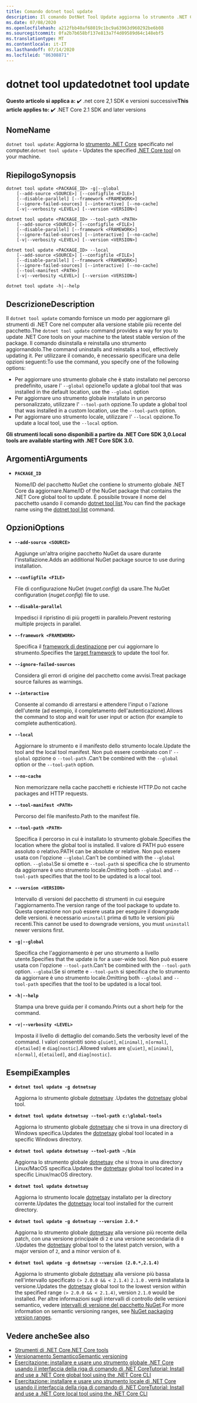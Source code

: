 ```yaml
---
title: Comando dotnet tool update
description: Il comando DotNet Tool Update aggiorna lo strumento .NET Core specificato nel computer.
ms.date: 07/08/2020
ms.openlocfilehash: a212fbb40af68019c1bc9a63963d960292be6b08
ms.sourcegitcommit: 0fa2b7b658bf137e813a7f4d09589d64c148ebf5
ms.translationtype: MT
ms.contentlocale: it-IT
ms.lasthandoff: 07/14/2020
ms.locfileid: "86308871"
---
```

# <a name="dotnet-tool-update"></a><span data-ttu-id="f8ab8-103">dotnet tool update</span><span class="sxs-lookup"><span data-stu-id="f8ab8-103">dotnet tool update</span></span>

<span data-ttu-id="f8ab8-104">**Questo articolo si applica a:** ✔️ .net core 2,1 SDK e versioni successive</span><span class="sxs-lookup"><span data-stu-id="f8ab8-104">**This article applies to:** ✔️ .NET Core 2.1 SDK and later versions</span></span>

## <a name="name"></a><span data-ttu-id="f8ab8-105">Nome</span><span class="sxs-lookup"><span data-stu-id="f8ab8-105">Name</span></span>

<span data-ttu-id="f8ab8-106">`dotnet tool update`: Aggiorna lo [strumento .NET Core](global-tools.md) specificato nel computer.</span><span class="sxs-lookup"><span data-stu-id="f8ab8-106">`dotnet tool update` - Updates the specified [.NET Core tool](global-tools.md) on your machine.</span></span>

## <a name="synopsis"></a><span data-ttu-id="f8ab8-107">Riepilogo</span><span class="sxs-lookup"><span data-stu-id="f8ab8-107">Synopsis</span></span>

```dotnetcli
dotnet tool update <PACKAGE_ID> -g|--global
    [--add-source <SOURCE>] [--configfile <FILE>]
    [--disable-parallel] [--framework <FRAMEWORK>]
    [--ignore-failed-sources] [--interactive] [--no-cache]
    [-v|--verbosity <LEVEL>] [--version <VERSION>]

dotnet tool update <PACKAGE_ID> --tool-path <PATH>
    [--add-source <SOURCE>] [--configfile <FILE>]
    [--disable-parallel] [--framework <FRAMEWORK>]
    [--ignore-failed-sources] [--interactive] [--no-cache]
    [-v|--verbosity <LEVEL>] [--version <VERSION>]

dotnet tool update <PACKAGE_ID> --local
    [--add-source <SOURCE>] [--configfile <FILE>]
    [--disable-parallel] [--framework <FRAMEWORK>]
    [--ignore-failed-sources] [--interactive] [--no-cache]
    [--tool-manifest <PATH>]
    [-v|--verbosity <LEVEL>] [--version <VERSION>]

dotnet tool update -h|--help
```

## <a name="description"></a><span data-ttu-id="f8ab8-108">Descrizione</span><span class="sxs-lookup"><span data-stu-id="f8ab8-108">Description</span></span>

<span data-ttu-id="f8ab8-109">Il `dotnet tool update` comando fornisce un modo per aggiornare gli strumenti di .NET Core nel computer alla versione stabile più recente del pacchetto.</span><span class="sxs-lookup"><span data-stu-id="f8ab8-109">The `dotnet tool update` command provides a way for you to update .NET Core tools on your machine to the latest stable version of the package.</span></span> <span data-ttu-id="f8ab8-110">Il comando disinstalla e reinstalla uno strumento aggiornandolo.</span><span class="sxs-lookup"><span data-stu-id="f8ab8-110">The command uninstalls and reinstalls a tool, effectively updating it.</span></span> <span data-ttu-id="f8ab8-111">Per utilizzare il comando, è necessario specificare una delle opzioni seguenti:</span><span class="sxs-lookup"><span data-stu-id="f8ab8-111">To use the command, you specify one of the following options:</span></span>

* <span data-ttu-id="f8ab8-112">Per aggiornare uno strumento globale che è stato installato nel percorso predefinito, usare l' `--global` opzione</span><span class="sxs-lookup"><span data-stu-id="f8ab8-112">To update a global tool that was installed in the default location, use the `--global` option</span></span>
* <span data-ttu-id="f8ab8-113">Per aggiornare uno strumento globale installato in un percorso personalizzato, utilizzare l' `--tool-path` opzione.</span><span class="sxs-lookup"><span data-stu-id="f8ab8-113">To update a global tool that was installed in a custom location, use the `--tool-path` option.</span></span>
* <span data-ttu-id="f8ab8-114">Per aggiornare uno strumento locale, utilizzare l' `--local` opzione.</span><span class="sxs-lookup"><span data-stu-id="f8ab8-114">To update a local tool, use the `--local` option.</span></span>

<span data-ttu-id="f8ab8-115">**Gli strumenti locali sono disponibili a partire da .NET Core SDK 3,0.**</span><span class="sxs-lookup"><span data-stu-id="f8ab8-115">**Local tools are available starting with .NET Core SDK 3.0.**</span></span>

## <a name="arguments"></a><span data-ttu-id="f8ab8-116">Argomenti</span><span class="sxs-lookup"><span data-stu-id="f8ab8-116">Arguments</span></span>

- **`PACKAGE_ID`**

  <span data-ttu-id="f8ab8-117">Nome/ID del pacchetto NuGet che contiene lo strumento globale .NET Core da aggiornare.</span><span class="sxs-lookup"><span data-stu-id="f8ab8-117">Name/ID of the NuGet package that contains the .NET Core global tool to update.</span></span> <span data-ttu-id="f8ab8-118">È possibile trovare il nome del pacchetto usando il comando [dotnet tool list](dotnet-tool-list.md).</span><span class="sxs-lookup"><span data-stu-id="f8ab8-118">You can find the package name using the [dotnet tool list](dotnet-tool-list.md) command.</span></span>

## <a name="options"></a><span data-ttu-id="f8ab8-119">Opzioni</span><span class="sxs-lookup"><span data-stu-id="f8ab8-119">Options</span></span>

- **`--add-source <SOURCE>`**

  <span data-ttu-id="f8ab8-120">Aggiunge un'altra origine pacchetto NuGet da usare durante l'installazione.</span><span class="sxs-lookup"><span data-stu-id="f8ab8-120">Adds an additional NuGet package source to use during installation.</span></span>

- **`--configfile <FILE>`**

  <span data-ttu-id="f8ab8-121">File di configurazione NuGet (*nuget.config*) da usare.</span><span class="sxs-lookup"><span data-stu-id="f8ab8-121">The NuGet configuration (*nuget.config*) file to use.</span></span>

- **`--disable-parallel`**

  <span data-ttu-id="f8ab8-122">Impedisci il ripristino di più progetti in parallelo.</span><span class="sxs-lookup"><span data-stu-id="f8ab8-122">Prevent restoring multiple projects in parallel.</span></span>

- **`--framework <FRAMEWORK>`**

  <span data-ttu-id="f8ab8-123">Specifica il [framework di destinazione](../../standard/frameworks.md) per cui aggiornare lo strumento.</span><span class="sxs-lookup"><span data-stu-id="f8ab8-123">Specifies the [target framework](../../standard/frameworks.md) to update the tool for.</span></span>

- **`--ignore-failed-sources`**

  <span data-ttu-id="f8ab8-124">Considera gli errori di origine del pacchetto come avvisi.</span><span class="sxs-lookup"><span data-stu-id="f8ab8-124">Treat package source failures as warnings.</span></span>

- **`--interactive`**

  <span data-ttu-id="f8ab8-125">Consente al comando di arrestarsi e attendere l'input o l'azione dell'utente (ad esempio, il completamento dell'autenticazione).</span><span class="sxs-lookup"><span data-stu-id="f8ab8-125">Allows the command to stop and wait for user input or action (for example to complete authentication).</span></span>

- **`--local`**

  <span data-ttu-id="f8ab8-126">Aggiornare lo strumento e il manifesto dello strumento locale.</span><span class="sxs-lookup"><span data-stu-id="f8ab8-126">Update the tool and the local tool manifest.</span></span> <span data-ttu-id="f8ab8-127">Non può essere combinato con l' `--global` opzione o `--tool-path` .</span><span class="sxs-lookup"><span data-stu-id="f8ab8-127">Can't be combined with the `--global` option or the `--tool-path` option.</span></span>

- **`--no-cache`**

  <span data-ttu-id="f8ab8-128">Non memorizzare nella cache pacchetti e richieste HTTP.</span><span class="sxs-lookup"><span data-stu-id="f8ab8-128">Do not cache packages and HTTP requests.</span></span>

- **`--tool-manifest <PATH>`**

  <span data-ttu-id="f8ab8-129">Percorso del file manifesto.</span><span class="sxs-lookup"><span data-stu-id="f8ab8-129">Path to the manifest file.</span></span>

- **`--tool-path <PATH>`**

  <span data-ttu-id="f8ab8-130">Specifica il percorso in cui è installato lo strumento globale.</span><span class="sxs-lookup"><span data-stu-id="f8ab8-130">Specifies the location where the global tool is installed.</span></span> <span data-ttu-id="f8ab8-131">Il valore di PATH può essere assoluto o relativo.</span><span class="sxs-lookup"><span data-stu-id="f8ab8-131">PATH can be absolute or relative.</span></span> <span data-ttu-id="f8ab8-132">Non può essere usata con l'opzione `--global`.</span><span class="sxs-lookup"><span data-stu-id="f8ab8-132">Can't be combined with the `--global` option.</span></span> <span data-ttu-id="f8ab8-133">`--global`Se si omette e `--tool-path` si specifica che lo strumento da aggiornare è uno strumento locale.</span><span class="sxs-lookup"><span data-stu-id="f8ab8-133">Omitting both `--global` and `--tool-path` specifies that the tool to be updated is a local tool.</span></span>

- **`--version <VERSION>`**

  <span data-ttu-id="f8ab8-134">Intervallo di versioni del pacchetto di strumenti in cui eseguire l'aggiornamento.</span><span class="sxs-lookup"><span data-stu-id="f8ab8-134">The version range of the tool package to update to.</span></span> <span data-ttu-id="f8ab8-135">Questa operazione non può essere usata per eseguire il downgrade delle versioni. è necessario `uninstall` prima di tutto le versioni più recenti.</span><span class="sxs-lookup"><span data-stu-id="f8ab8-135">This cannot be used to downgrade versions, you must `uninstall` newer versions first.</span></span>

- **`-g|--global`**

  <span data-ttu-id="f8ab8-136">Specifica che l'aggiornamento è per uno strumento a livello utente.</span><span class="sxs-lookup"><span data-stu-id="f8ab8-136">Specifies that the update is for a user-wide tool.</span></span> <span data-ttu-id="f8ab8-137">Non può essere usata con l'opzione `--tool-path`.</span><span class="sxs-lookup"><span data-stu-id="f8ab8-137">Can't be combined with the `--tool-path` option.</span></span> <span data-ttu-id="f8ab8-138">`--global`Se si omette e `--tool-path` si specifica che lo strumento da aggiornare è uno strumento locale.</span><span class="sxs-lookup"><span data-stu-id="f8ab8-138">Omitting both `--global` and `--tool-path` specifies that the tool to be updated is a local tool.</span></span>

- **`-h|--help`**

  <span data-ttu-id="f8ab8-139">Stampa una breve guida per il comando.</span><span class="sxs-lookup"><span data-stu-id="f8ab8-139">Prints out a short help for the command.</span></span>

- **`-v|--verbosity <LEVEL>`**

  <span data-ttu-id="f8ab8-140">Imposta il livello di dettaglio del comando.</span><span class="sxs-lookup"><span data-stu-id="f8ab8-140">Sets the verbosity level of the command.</span></span> <span data-ttu-id="f8ab8-141">I valori consentiti sono `q[uiet]`, `m[inimal]`, `n[ormal]`, `d[etailed]` e `diag[nostic]`.</span><span class="sxs-lookup"><span data-stu-id="f8ab8-141">Allowed values are `q[uiet]`, `m[inimal]`, `n[ormal]`, `d[etailed]`, and `diag[nostic]`.</span></span>

## <a name="examples"></a><span data-ttu-id="f8ab8-142">Esempi</span><span class="sxs-lookup"><span data-stu-id="f8ab8-142">Examples</span></span>

- **`dotnet tool update -g dotnetsay`**

  <span data-ttu-id="f8ab8-143">Aggiorna lo strumento globale [dotnetsay](https://www.nuget.org/packages/dotnetsay/) .</span><span class="sxs-lookup"><span data-stu-id="f8ab8-143">Updates the [dotnetsay](https://www.nuget.org/packages/dotnetsay/) global tool.</span></span>

- **`dotnet tool update dotnetsay --tool-path c:\global-tools`**

  <span data-ttu-id="f8ab8-144">Aggiorna lo strumento globale [dotnetsay](https://www.nuget.org/packages/dotnetsay/) che si trova in una directory di Windows specifica.</span><span class="sxs-lookup"><span data-stu-id="f8ab8-144">Updates the [dotnetsay](https://www.nuget.org/packages/dotnetsay/) global tool located in a specific Windows directory.</span></span>

- **`dotnet tool update dotnetsay --tool-path ~/bin`**

  <span data-ttu-id="f8ab8-145">Aggiorna lo strumento globale [dotnetsay](https://www.nuget.org/packages/dotnetsay/) che si trova in una directory Linux/MacOS specifica.</span><span class="sxs-lookup"><span data-stu-id="f8ab8-145">Updates the [dotnetsay](https://www.nuget.org/packages/dotnetsay/) global tool located in a specific Linux/macOS directory.</span></span>

- **`dotnet tool update dotnetsay`**

  <span data-ttu-id="f8ab8-146">Aggiorna lo strumento locale [dotnetsay](https://www.nuget.org/packages/dotnetsay/) installato per la directory corrente.</span><span class="sxs-lookup"><span data-stu-id="f8ab8-146">Updates the [dotnetsay](https://www.nuget.org/packages/dotnetsay/) local tool installed for the current directory.</span></span>

- **`dotnet tool update -g dotnetsay --version 2.0.*`**

  <span data-ttu-id="f8ab8-147">Aggiorna lo strumento globale [dotnetsay](https://www.nuget.org/packages/dotnetsay/) alla versione più recente della patch, con una versione principale di `2` e una versione secondaria di `0` .</span><span class="sxs-lookup"><span data-stu-id="f8ab8-147">Updates the [dotnetsay](https://www.nuget.org/packages/dotnetsay/) global tool to the latest patch version, with a major version of `2`, and a minor version of `0`.</span></span>

- **`dotnet tool update -g dotnetsay --version (2.0.*,2.1.4)`**

  <span data-ttu-id="f8ab8-148">Aggiorna lo strumento globale [dotnetsay](https://www.nuget.org/packages/dotnetsay/) alla versione più bassa nell'intervallo specificato `(> 2.0.0 && < 2.1.4)` `2.1.0` . verrà installata la versione.</span><span class="sxs-lookup"><span data-stu-id="f8ab8-148">Updates the [dotnetsay](https://www.nuget.org/packages/dotnetsay/) global tool to the lowest version within the specified range `(> 2.0.0 && < 2.1.4)`, version `2.1.0` would be installed.</span></span> <span data-ttu-id="f8ab8-149">Per altre informazioni sugli intervalli di controllo delle versioni semantico, vedere [intervalli di versione del pacchetto NuGet](/nuget/concepts/package-versioning#version-ranges).</span><span class="sxs-lookup"><span data-stu-id="f8ab8-149">For more information on semantic versioning ranges, see [NuGet packaging version ranges](/nuget/concepts/package-versioning#version-ranges).</span></span>

## <a name="see-also"></a><span data-ttu-id="f8ab8-150">Vedere anche</span><span class="sxs-lookup"><span data-stu-id="f8ab8-150">See also</span></span>

- [<span data-ttu-id="f8ab8-151">Strumenti di .NET Core</span><span class="sxs-lookup"><span data-stu-id="f8ab8-151">.NET Core tools</span></span>](global-tools.md)
- [<span data-ttu-id="f8ab8-152">Versionamento Semantico</span><span class="sxs-lookup"><span data-stu-id="f8ab8-152">Semantic versioning</span></span>](https://semver.org)
- [<span data-ttu-id="f8ab8-153">Esercitazione: installare e usare uno strumento globale .NET Core usando il interfaccia della riga di comando di .NET Core</span><span class="sxs-lookup"><span data-stu-id="f8ab8-153">Tutorial: Install and use a .NET Core global tool using the .NET Core CLI</span></span>](global-tools-how-to-use.md)
- [<span data-ttu-id="f8ab8-154">Esercitazione: installare e usare uno strumento locale di .NET Core usando il interfaccia della riga di comando di .NET Core</span><span class="sxs-lookup"><span data-stu-id="f8ab8-154">Tutorial: Install and use a .NET Core local tool using the .NET Core CLI</span></span>](local-tools-how-to-use.md)
